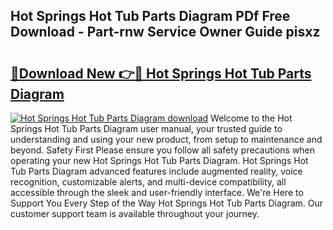 ## Hot Springs Hot Tub Parts Diagram PDf Free Download - Part-rnw Service Owner Guide pisxz

# <h2><a href="http://dftb15o.blite.top/?on=Hot+Springs+Hot+Tub+Parts+Diagram">🔗Download New 👉🔴 Hot Springs Hot Tub Parts Diagram</a></h2>

[![Hot Springs Hot Tub Parts Diagram download](https://i.imgur.com/lujVjoI.png)](http://dftb15o.blite.top/?on=Hot+Springs+Hot+Tub+Parts+Diagram)
Welcome to the Hot Springs Hot Tub Parts Diagram user manual, your trusted guide to understanding and using your new product, from setup to maintenance and beyond. Safety First Please ensure you follow all safety precautions when operating your new Hot Springs Hot Tub Parts Diagram. Hot Springs Hot Tub Parts Diagram advanced features include augmented reality, voice recognition, customizable alerts, and multi-device compatibility, all accessible through the sleek and user-friendly interface. We're Here to Support You Every Step of the Way Hot Springs Hot Tub Parts Diagram. Our customer support team is available throughout your journey.
